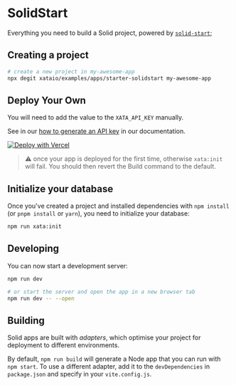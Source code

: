 # SolidStart

Everything you need to build a Solid project, powered by [`solid-start`](https://start.solidjs.com);

## Creating a project

```bash
# create a new project in my-awesome-app
npx degit xataio/examples/apps/starter-solidstart my-awesome-app
```

## Deploy Your Own

You will need to add the value to the `XATA_API_KEY` manually.

See in our [how to generate an API key](https://xata.io/docs/concepts/api-keys#generating-api-keys) in our documentation.

[![Deploy with Vercel](https://vercel.com/button)](https://vercel.com/new/clone?repository-url=https%3A%2F%2Fgithub.com%2Fxataio%2Fexamples%2Ftree%2Fmain%2Fapps%2Fstarter-solidstart&env=VITE_XATA_API_KEY&build-command=npm%20run%20deploy-your-own&envDescription=The%20API%20access%20token%20to%20your%20Xata%20Workspace&envLink=https%3A%2F%2Fapp.xata.io%2Fsettings&project-name=my-solid-xata-app&repository-name=my-solid-xata-app)

> ⚠️ once your app is deployed for the first time, otherwise `xata:init` will fail. You should then revert the Build command to the default.

## Initialize your database

Once you've created a project and installed dependencies with `npm install` (or `pnpm install` or `yarn`), you need to initialize your database:

```bash
npm run xata:init
```

## Developing

You can now start a development server:

```bash
npm run dev

# or start the server and open the app in a new browser tab
npm run dev -- --open
```

## Building

Solid apps are built with _adapters_, which optimise your project for deployment to different environments.

By default, `npm run build` will generate a Node app that you can run with `npm start`. To use a different adapter, add it to the `devDependencies` in `package.json` and specify in your `vite.config.js`.
